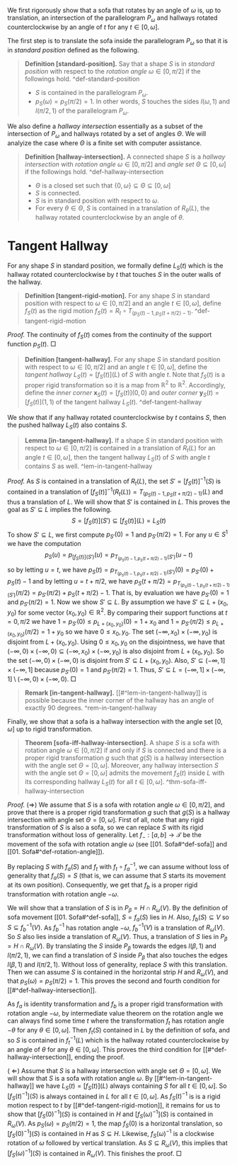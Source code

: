 We first rigorously show that a sofa that rotates by an angle of $\omega$ is, up to translation, an intersection of the parallelogram $P_\omega$ and hallways rotated counterclockwise by an angle of $t$ for any $t \in [0, \omega]$.

The first step is to translate the sofa inside the parallelogram $P_\omega$ so that it is in _standard position_  defined as the following.

> __Definition [standard-position].__ Say that a shape $S$ is in _standard position_ with respect to the _rotation angle_ $\omega \in [0, \pi/2]$ if the followings hold. ^def-standard-position
> 
> - $S$ is contained in the parallelogram $P_{\omega}$.
> - $p_{S}(\omega)=p_S(\pi/2)=1$. In other words, $S$ touches the sides $l(\omega, 1)$ and $l(\pi/2, 1)$ of the parallelogram $P_\omega$.

We also define a _hallway intersection_ essentially as a subset of the intersection of $P_\omega$ and hallways rotated by a set of angles $\Theta$. We will analyize the case where $\Theta$ is a finite set with computer assistance.

> __Definition [hallway-intersection].__ A connected shape $S$ is a _hallway intersection_ with _rotation angle_ $\omega \in [0, \pi/2]$ and _angle set_ $\Theta \subseteq \left[ 0, \omega \right]$ if the followings hold.
> ^def-hallway-intersection
> 
> - $\Theta$ is a closed set such that $\left\{ 0, \omega \right\} \subseteq \Theta \subseteq [0, \omega]$
> - $S$ is connected.
> - $S$ is in standard position with respect to $\omega$.
> - For every $\theta \in \Theta$, $S$ is contained in a translation of $R_\theta(L)$, the hallway rotated counterclockwise by an angle of $\theta$.

# Tangent Hallway

For any shape $S$ in standard position, we formally define $L_S(t)$ which is the hallway rotated counterclockwise by $t$ that touches $S$ in the outer walls of the hallway.

> __Definition [tangent-rigid-motion].__ For any shape $S$ in standard position with respect to $\omega \in [0, \pi/2]$ and an angle $t \in [0, \omega]$, define $f_S(t)$ as the rigid motion $f_S (t) = R_t \circ T_{\left( p_S(t) - 1, p_S(t + \pi/2) - 1 \right)}$.  ^def-tangent-rigid-motion

_Proof._ The continuity of $f_S(t)$ comes from the continuity of the support function $p_S(t)$. □

> __Definition [tangent-hallway].__ For any shape $S$ in standard position with respect to $\omega \in [0, \pi/2]$ and an angle $t \in [0, \omega]$, define the _tangent hallway_ $L_S(t) = [f_S(t)](L)$ of $S$ with angle $t$. Note that $f_S(t)$ is a proper rigid transformation so it is a map from $\mathbb{R}^2$ to $\mathbb{R}^2$.
> Accordingly, define the _inner corner_ $\mathbf{x}_S(t) = [f_S(t)](0, 0)$ and _outer corner_ $\mathbf{y}_S(t) = [f_S(t)](1, 1)$ of the tangent hallway $L_S(t)$. ^def-tangent-hallway

We show that if any hallway rotated counterclockwise by $t$ contains $S$, then the pushed hallway $L_S(t)$ also contains $S$.

> __Lemma [in-tangent-hallway].__ If a shape $S$ in standard position with respect to $\omega \in [0, \pi/2]$ is contained in a translation of $R_t(L)$ for an angle $t \in [0, \omega]$, then the tangent hallway $L_S(t)$ of $S$ with angle $t$ contains $S$ as well. ^lem-in-tangent-hallway

_Proof._ As $S$ is contained in a translation of $R_t(L)$, the set $S' = [f_S(t)]^{-1}(S)$ is contained in a translation of $[f_S(t)]^{-1}(R_t(L)) = T_{\left( p_S(t) - 1, p_S(t + \pi/2) - 1 \right)}(L)$ and thus a translation of $L$. We will show that $S'$ is contained in $L$. This proves the goal as $S' \subseteq L$ implies the following. 
$$S = [f_{S}(t)](S') \subseteq [f_S(t)](L)=L_S(t)$$
To show $S' \subseteq L$, we first compute $p_{S'}(0) = 1$ and $p_{S'}(\pi/2)=1$. For any $u \in S^1$ we have the computation
$$p_{S}(u) = p_{[f_S(t)](S')}(u) = p_{T_{\left( p_S(t) - 1, p_S(t + \pi/2) - 1 \right)}(S')}(u-t)$$
so by letting $u=t$, we have $p_S(t) = p_{T_{\left( p_S(t) - 1, p_S(t + \pi/2) - 1 \right)}(S')}(0)=p_{S'}(0)+p_S(t)-1$ and by letting $u=t+\pi/2$, we have $p_S(t + \pi/2) = p_{T_{\left( p_S(t) - 1, p_S(t + \pi/2) - 1 \right)}(S')}(\pi/2)=p_{S'}(\pi/2)+p_S(t + \pi/2)-1$. That is, by evaluation we have $p_{S'}(0)=1$ and $p_{S'}(\pi/2) = 1$.
Now we show $S' \subseteq L$. By assumption we have $S' \subseteq L + (x_0, y_0)$ for some vector $(x_0, y_0) \in \mathbb{R}^2$. By comparing their support functions at $t=0, \pi/2$ we have $1=p_{S'}(0) \leq p_{L+(x_0, y_0)}(0) = 1 + x_{0}$ and $1=p_{S'}(\pi/2) \leq p_{L+(x_0, y_0)}(\pi/2) = 1 + y_0$ so we have $0 \leq x_0, y_0$. The set $(-\infty, x_0) \times (-\infty, y_0)$ is disjoint from $L + (x_0, y_0)$. Using $0 \leq x_0, y_0$ on the disjointness, we have that $(-\infty, 0) \times (-\infty, 0) \subseteq (-\infty, x_0) \times (-\infty, y_0)$ is also disjoint from $L + (x_0, y_0)$. So the set $(-\infty, 0) \times (-\infty, 0)$ is disjoint from $S' \subseteq L + (x_0, y_0)$. Also, $S' \subseteq (-\infty, 1] \times (-\infty, 1]$ because $p_{S'}(0)=1$ and $p_{S'}(\pi/2) = 1$. Thus, $S' \subseteq L = (-\infty, 1] \times (-\infty, 1] \setminus (-\infty, 0) \times (-\infty, 0)$. □

> __Remark [in-tangent-hallway].__ [[#^lem-in-tangent-hallway]] is possible because the inner corner of the hallway has an angle of exactly 90 degrees.  ^rem-in-tangent-hallway

Finally, we show that a sofa is a hallway intersection with the angle set $[0, \omega]$ up to rigid transformation.

> __Theorem [sofa-iff-hallway-intersection].__ A shape $S$ is a sofa with rotation angle $\omega \in [0, \pi/2]$ if and only if $S$ is connected and there is a proper rigid transformation $g$ such that $g(S)$ is a hallway intersection with the angle set $\Theta = [0, \omega]$. Moreover, any hallway intersection $S$ with the angle set $\Theta = [0, \omega]$ admits the movement $f_S(t)$ inside $L$ with its corresponding hallway $L_S(t)$ for all $t \in [0, \omega]$. ^thm-sofa-iff-hallway-intersection

_Proof._ ($\Rightarrow$) We assume that $S$ is a sofa with rotation angle $\omega \in [0, \pi/2]$, and prove that there is a proper rigid transformation $g$ such that $g(S)$ is a hallway intersection with angle set $\Theta = [0, \omega]$. First of all, note that any rigid transformation of $S$ is also a sofa, so we can replace $S$ with its rigid transformation without loss of generality. Let $f_- : [a, b] \to \mathcal{T}$ be the movement of the sofa with rotation angle $\omega$ (see [[01. Sofa#^def-sofa]] and [[01. Sofa#^def-rotation-angle]]). 

By replacing $S$ with $f_a(S)$ and $f_t$ with $f_t \circ f_a^{-1}$, we can assume without loss of generality that $f_a(S) = S$ (that is, we can assume that $S$ starts its movement at its own position). Consequently, we get that $f_b$ is a proper rigid transformation with rotation angle $-\omega$. 

We will show that a translation of $S$ is in $P_\beta = H \cap R_{\omega} (V)$. By the definition of sofa movement [[01. Sofa#^def-sofa]], $S = f_a(S)$ lies in $H$. Also, $f_b(S) \subseteq V$ so $S \subseteq f_b^{-1}(V)$. As $f_b^{-1}$ has rotation angle $-\omega$, $f_b^{-1}(V)$ is a translation of $R_\omega(V)$. So $S$ also lies inside a translation of $R_\omega(V)$. Thus, a translation of $S$ lies in $P_\beta = H \cap R_\omega(V)$. By translating the $S$ inside $P_\beta$ towards the edges $l(\beta, 1)$ and $l(\pi/2, 1)$, we can find a translation of $S$ inside $P_{\beta}$ that also touches the edges $l(\beta, 1)$ and $l(\pi/2, 1)$. Without loss of generality, replace $S$ with this translation. Then we can assume $S$ is contained in the horizontal strip $H$ and $R_\omega(V)$, and that $p_{S}(\omega)=p_S(\pi/2)=1$. This proves the second and fourth condition for [[#^def-hallway-intersection]].

As $f_a$ is identity transformation and $f_b$ is a proper rigid transformation with rotation angle $-\omega$, by intermediate value theorem on the rotation angle we can always find some time $t$ where the transformation $f_t$ has rotation angle $-\theta$ for any $\theta \in [0, \omega]$. Then $f_t(S)$ contained in $L$ by the definition of sofa, and so $S$ is contained in $f^{-1}_{t}(L)$ which is the hallway rotated counterclockwise by an angle of $\theta$ for any $\theta \in [0, \omega]$. This proves the third condition for [[#^def-hallway-intersection]], ending the proof.

( $\Leftarrow$) Assume that $S$ is a hallway intersection with angle set $\Theta = [0, \omega]$. We will show that $S$ is a sofa with rotation angle $\omega$. By [[#^lem-in-tangent-hallway]] we have $L_S(t) = [f_S(t)](L)$ always containing $S$ for all $t \in [0, \omega]$. So $[f_S(t)^{-1}](S)$ is always contained in $L$ for all $t \in [0, \omega]$. As $f_S(t)^{-1}$ is is a rigid motion respect to $t$ by [[#^def-tangent-rigid-motion]], it remains for us to show that $[f_S(0)^{-1}](S)$ is contained in $H$ and $[f_S(\omega)^{-1}](S)$ is contained in $R_{\omega}(V)$. As $p_{S}(\omega)=p_S(\pi/2)=1$, the map $f_{S}(0)$ is a horizontal translation, so $[f_S(0)^{-1}](S)$ is contained in $H$ as $S \subseteq H$. Likewise, $f_{S}(\omega)^{-1}$ is a clockwise rotation of $\omega$ followed by vertical translation. As $S \subseteq R_\omega(V)$, this implies that $[f_S(\omega)^{-1}](S)$ is contained in $R_{\omega}(V)$. This finishes the proof. □